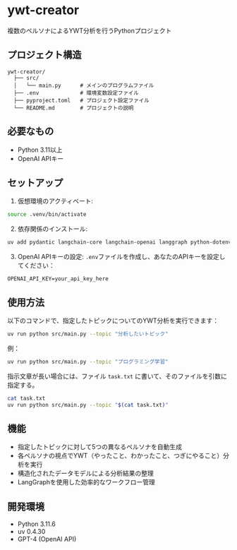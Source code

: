 # ywt-creator

複数のペルソナによるYWT分析を行うPythonプロジェクト

## プロジェクト構造

```
ywt-creator/
  ├── src/
  │   └── main.py      # メインのプログラムファイル
  ├── .env             # 環境変数設定ファイル
  ├── pyproject.toml   # プロジェクト設定ファイル
  └── README.md        # プロジェクトの説明
```

## 必要なもの

- Python 3.11以上
- OpenAI APIキー

## セットアップ

1. 仮想環境のアクティベート:
```bash
source .venv/bin/activate
```

2. 依存関係のインストール:
```bash
uv add pydantic langchain-core langchain-openai langgraph python-dotenv
```

3. OpenAI APIキーの設定:
`.env`ファイルを作成し、あなたのAPIキーを設定してください：
```
OPENAI_API_KEY=your_api_key_here
```

## 使用方法

以下のコマンドで、指定したトピックについてのYWT分析を実行できます：

```bash
uv run python src/main.py --topic "分析したいトピック"
```

例：
```bash
uv run python src/main.py --topic "プログラミング学習"
```

指示文章が長い場合には、ファイル `task.txt` に書いて、そのファイルを引数に指定する。

```bash
cat task.txt
uv run python src/main.py --topic "$(cat task.txt)"
```

## 機能

- 指定したトピックに対して5つの異なるペルソナを自動生成
- 各ペルソナの視点でYWT（やったこと、わかったこと、つぎにやること）分析を実行
- 構造化されたデータモデルによる分析結果の整理
- LangGraphを使用した効率的なワークフロー管理

## 開発環境

- Python 3.11.6
- uv 0.4.30
- GPT-4 (OpenAI API)
